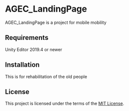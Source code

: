 # AGEC_LandingPage
 AGEC_LandingPage is a project for mobile mobility
## Requirements
 Unity Editor 2019.4 or newer

## Installation
 This is for rehabilitation of the old people


## License
This project is licensed under the terms of the [MIT License](https://opensource.org/licenses/MIT).
